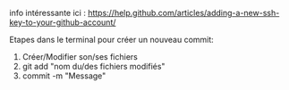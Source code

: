 info intéressante ici : https://help.github.com/articles/adding-a-new-ssh-key-to-your-github-account/

Etapes dans le terminal pour créer un nouveau commit:

1. Créer/Modifier son/ses fichiers
2. git add "nom du/des fichiers modifiés"
3. commit -m "Message"